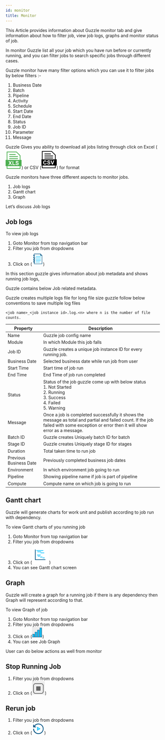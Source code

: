 ```yaml
---
id: monitor
title: Monitor
---
```


This Article provides information about Guzzle monitor tab and give information about how to filter job, view job logs, graphs and monitor status of job.

In monitor Guzzle list all your job which you have run before or currently running, and you can filter jobs to search specific jobs through different cases. 

Guzzle monitor have many filter options which you can use it to filter jobs by below filters :-

1. Business Date 
2. Batch        
3. Pipeline         
4. Activity        
5. Schedule        
6. Start Date       
7. End Date         
8. Status          
9. Job ID           
10. Parameter       
11. Message 

Guzzle Gives you ability to download all jobs listing through click on Excel (![image alt text](/img/docs/how-to-guides/monitor/monitor0.png)) or CSV (![image alt text](/img/docs/how-to-guides/monitor/monitor1.png)) for format

Guzzle monitors have three different aspects to monitor jobs.
1. Job logs
2. Gantt chart
3. Graph

Let’s discuss Job logs

## Job logs

To view job logs 
1. Goto Monitor from top navigation bar
2. Filter you job from dropdowns
3. Click on (![image alt text](/img/docs/how-to-guides/monitor/monitor2.png))

In this section guzzle gives information about job metadata and shows running job logs,

Guzzle contains below Job related metadata.

Guzzle creates multiple logs file for long file size guzzle follow below conventions to save multiple log files

    <job name>_<job instance id>.log.<n> where n is the number of file counts.

|Property|Description|
|--- |--- |
|Name|Guzzle job config name|
|Module|In which Module this job falls|
|Job ID|Guzzle creates a unique job instance ID for every running job.|
|Business Date|Selected business date while run job from user|
|Start Time|Start time of job run|
|End Time|End Time of job run completed|
|Status|Status of the job guzzle come up with below status <br/>1. Not Started<br/>2. Running<br/>3. Success<br/>4. Failed<br/>5. Warning|
|Message|Once a job is completed successfully it shows the message as total and partial and failed count. If the job failed with some exception or error then it will show error as a message.|
|Batch ID|Guzzle creates Uniquely batch ID for batch|
|Stage ID|Guzzle creates Uniquely stage ID for stages|
|Duration|Total taken time to run job|
|Previous Business Date|Previously completed business job dates|
|Environment|In which environment job going to run|
|Pipeline|Showing pipeline name if job is part of pipeline|
|Compute|Compute name on which job is going to run|


## Gantt chart

Guzzle will generate charts for work unit and publish according to job run with dependency.

To view Gantt charts of you running job 

1. Goto Monitor from top navigation bar
2. Filter you job from dropdowns
3. Click on (![image alt text](/img/docs/how-to-guides/monitor/monitor3.png)) 
4. You can see Gantt chart screen

## Graph

Guzzle will create a graph for a running job if there is any dependency then Graph will represent according to that.

To view Graph of job

1. Goto Monitor from top navigation bar
2. Filter you job from dropdowns
3. Click on (![image alt text](/img/docs/how-to-guides/monitor/monitor4.png))
4. You can see Job Graph

User can do below actions as well from monitor 

## Stop Running Job
1. Filter you job from dropdowns
2. Click on (![image alt text](/img/docs/how-to-guides/monitor/monitor5.png))

## Rerun job
1. Filter you job from dropdowns
2. Click on (![image alt text](/img/docs/how-to-guides/monitor/monitor6.png))

